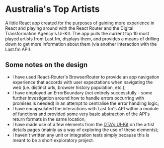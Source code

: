 # Australia's Top Artists

A little React app created for the purposes of gaining more experience in React and playing around with the React Router and the Digital Transformation Agency's UI-Kit.  The app pulls the current top 10 most played artists from Last.fm, displays them, and provides a means of drilling down to get more information about them (via another interaction with the Last.fm API).

## Some notes on the design

- I have used React-Router's BrowserRouter to provide an app navigation experience that accords with user expectations when navigating the web (i.e. distinct urls, browser history population, etc.);
- I have employed an ErrorBoundary (not entirely successfully - some further investigation around how to handle errors occurring with promises is needed) in an attempt to centralise the error handling logic;
- I have encapsulated the interactions with Last.fm's API within a module of functions and provided some very basic abstraction of the API's return formats in the same location;
- I have made use of a few elements from the [DTA's UI-Kit](https://github.com/govau/uikit) on the artist details pages (mainly as a way of exploring the use of these elements);
- I haven't written any unit or integration tests simply because this is meant to be a short exploratory project.
